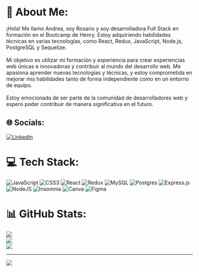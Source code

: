 # 💫 About Me:
¡Hola! Me llamo Andrea, soy Rosario y soy desarrolladora Full Stack en formación en el Bootcamp de Henry. Estoy adquiriendo habilidades técnicas en varias tecnologías, como React, Redux, JavaScript, Node.js, PostgreSQL y Sequelize. <br><br>Mi objetivo es utilizar mi formación y experiencia para crear experiencias web únicas e innovadoras y contribuir al mundo del desarrollo web. Me apasiona aprender nuevas tecnologías y técnicas, y estoy comprometida en mejorar mis habilidades tanto de forma independiente como en un entorno de equipo.<br><br>Estoy emocionada de ser parte de la comunidad de desarrolladores web y espero poder contribuir de manera significativa en el futuro.


## 🌐 Socials:
[![LinkedIn](https://img.shields.io/badge/LinkedIn-%230077B5.svg?logo=linkedin&logoColor=white)](https://linkedin.com/in/https://www.linkedin.com/in/andrea-soledad-buldorini-462690113/) 

# 💻 Tech Stack:
![JavaScript](https://img.shields.io/badge/javascript-%23323330.svg?style=for-the-badge&logo=javascript&logoColor=%23F7DF1E) ![CSS3](https://img.shields.io/badge/css3-%231572B6.svg?style=for-the-badge&logo=css3&logoColor=white) ![React](https://img.shields.io/badge/react-%2320232a.svg?style=for-the-badge&logo=react&logoColor=%2361DAFB) ![Redux](https://img.shields.io/badge/redux-%23593d88.svg?style=for-the-badge&logo=redux&logoColor=white) ![MySQL](https://img.shields.io/badge/mysql-%2300f.svg?style=for-the-badge&logo=mysql&logoColor=white) ![Postgres](https://img.shields.io/badge/postgres-%23316192.svg?style=for-the-badge&logo=postgresql&logoColor=white) ![Express.js](https://img.shields.io/badge/express.js-%23404d59.svg?style=for-the-badge&logo=express&logoColor=%2361DAFB) ![NodeJS](https://img.shields.io/badge/node.js-6DA55F?style=for-the-badge&logo=node.js&logoColor=white) ![Insomnia](https://img.shields.io/badge/Insomnia-black?style=for-the-badge&logo=insomnia&logoColor=5849BE) ![Canva](https://img.shields.io/badge/Canva-%2300C4CC.svg?style=for-the-badge&logo=Canva&logoColor=white) 	![Figma](https://img.shields.io/badge/figma-%23F24E1E.svg?style=for-the-badge&logo=figma&logoColor=white)
# 📊 GitHub Stats:
![](https://github-readme-stats.vercel.app/api?username=abuldori&theme=dark&hide_border=false&include_all_commits=false&count_private=false)<br/>
![](https://github-readme-streak-stats.herokuapp.com/?user=abuldori&theme=dark&hide_border=false)<br/>
![](https://github-readme-stats.vercel.app/api/top-langs/?username=abuldori&theme=dark&hide_border=false&include_all_commits=false&count_private=false&layout=compact)

---
[![](https://visitcount.itsvg.in/api?id=abuldori&icon=0&color=0)](https://visitcount.itsvg.in)

<!-- Proudly created with GPRM ( https://gprm.itsvg.in ) -->
